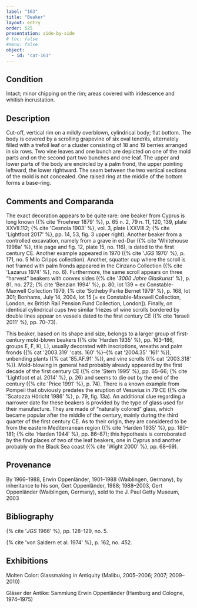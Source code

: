 ```yaml
---
label: "163"
title: "Beaker"
layout: entry
order: 525
presentation: side-by-side
# toc: false
#menu: false 
object:
  - id: "cat-163"
---
```


## Condition

Intact; minor chipping on the rim; areas covered with iridescence and whitish incrustation.

## Description

Cut-off, vertical rim on a mildly overblown, cylindrical body; flat bottom. The body is covered by a scrolling grapevine of six oval tendrils, alternately filled with a trefoil leaf or a cluster consisting of 18 and 19 berries arranged in six rows. Two vine leaves and one bunch are depicted on one of the mold parts and on the second part two bunches and one leaf. The upper and lower parts of the body are encircled by a palm frond, the upper pointing leftward, the lower rightward. The seam between the two vertical sections of the mold is not concealed. One raised ring at the middle of the bottom forms a base-ring.

## Comments and Comparanda

The exact decoration appears to be quite rare: one beaker from Cyprus is long known ({% cite 'Froehner 1879' %}, p. 65 n. 2, 79 n. 11, 120, 139, plate XXVII.112; {% cite 'Cesnola 1903' %}, vol. 3, plate LXXVIII.2; {% cite 'Lightfoot 2017' %}, pp. 14, 53, fig. 3 upper right). Another beaker from a controlled excavation, namely from a grave in ed-Dur ({% cite 'Whitehouse 1998a' %}, title page and fig. 12, plate 15, no. 116), is dated to the first century CE. Another example appeared in 1970 ({% cite '*JGS* 1970' %}, p. 171, no. 5 Milo Cripps collection). Another, squatter cup where the scroll is not framed with palm fronds appeared in the Cinzano Collection ({% cite 'Lazarus 1974' %}, no. 6). Furthermore, the same scroll appears on three “harvest” beakers with convex sides ({% cite '*3000 Jahre Glaskunst*' %}, p. 81, no. 272; {% cite 'Benzian 1994' %}, p. 80, lot 139 = ex Constable-Maxwell Collection 1979, {% cite 'Sotheby Parke Bernet 1979' %}, p. 168, lot 301; Bonhams, July 14, 2004, lot 15 [= ex Constable-Maxwell Collection, London, ex British Rail Pension Fund Collection, London]). Finally, on identical cylindrical cups two similar friezes of wine scrolls bordered by double lines appear on vessels dated to the first century CE ({% cite 'Israeli 2011' %}, pp. 70–73).

This beaker, based on its shape and size, belongs to a larger group of first-century mold-blown beakers ({% cite 'Harden 1935' %}, pp. 163–186, groups E, F, Ki, L), usually decorated with inscriptions, wreaths and palm fronds ({% cat '2003.319' 'cats. 160' %}–{% cat '2004.35' '161' %}), unbending plants ({% cat '85.AF.91' %}), and vine scrolls ({% cat '2003.318' %}). Mold-blowing in general had probably already appeared by the first decade of the first century CE ({% cite 'Stern 1995' %}, pp. 65–66; {% cite 'Lightfoot et al. 2014' %}, p. 26) and seems to die out by the end of the century ({% cite 'Price 1991' %}, p. 74). There is a known example from Pompeii that obviously predates the eruption of Vesuvius in 79 CE ({% cite 'Scatozza Höricht 1986' %}, p. 79, fig. 13a). An additional clue regarding a narrower date for these beakers is provided by the type of glass used for their manufacture. They are made of “naturally colored” glass, which became popular after the middle of the century, mainly during the third quarter of the first century CE. As to their origin, they are considered to be from the eastern Mediterranean region ({% cite 'Harden 1935' %}, pp. 180–181; {% cite 'Harden 1944' %}, pp. 86–87); this hypothesis is corroborated by the find places of two of the leaf beakers, one in Cyprus and another probably on the Black Sea coast ({% cite 'Wight 2000' %}, pp. 68–69).

## Provenance

By 1966–1988, Erwin Oppenländer, 1901–1988 (Waiblingen, Germany), by inheritance to his son, Gert Oppenländer, 1988; 1988–2003, Gert Oppenländer (Waiblingen, Germany), sold to the J. Paul Getty Museum, 2003

## Bibliography

{% cite '*JGS* 1966' %}, pp. 128–129, no. 5.

{% cite 'von Saldern et al. 1974' %}, p. 162, no. 452.

## Exhibitions

Molten Color: Glassmaking in Antiquity (Malibu, 2005–2006; 2007; 2009–2010)

Gläser der Antike: Sammlung Erwin Oppenländer (Hamburg and Cologne, 1974–1975)
